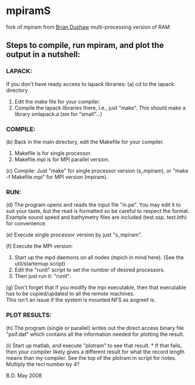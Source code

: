 # mpiramS
fork of mpiram from [Brian Dushaw](https://staff.washington.edu/dushaw/AcousticsCode/RamFortranCode.html)
multi-processing version of RAM

## Steps to compile, run mpiram, and plot the output in a nutshell:

### LAPACK:
If you don't have ready access to lapack libraries:
(a) cd to the lapack directory 
   1. Edit the make file for your compiler.
   2. Compile the lapack libraries there, i.e., just "make".
      This should make a library smlapack.a (sm for "small"...)

### COMPILE:
(b) Back in the main directory, edit the Makefile for your compiler.
   1. Makefile is for single processor. 
   2. Makefile.mpi is for MPI parallel version.

(c) Compile:  Just "make" for single processor version (s_mpiram), 
    or "make -f Makefile.mpi" for MPI version (mpiram).

### RUN:
(d) The program opens and reads the input file "in.pe".  You may edit 
    it to suit your taste, but the read is formatted so be careful
    to respect the format.  Example sound speed and bathymetry
    files are included (test.ssp, test.bth) for convenience.

(e) Execute single processor version by just "s_mpiram".

(f) Execute the MPI version:
   1.  Start up the mpd daemons on all nodes (mpich in mind here).
       (See the util/startemup script)
   2.  Edit the "runit" script to set the number of desired processors.
   3.  Then just run it:  "runit".

(g) Don't forget that if you modify the mpi executable, then that 
    executable has to be copied/updated to all the remote machines.  
    This isn't an issue if the system is mounted NFS as aogreef is.

### PLOT RESULTS:
(h) The program (single or parallel) writes out the direct access
    binary file "psif.dat" which contains all the information needed
    for plotting the result.

(i) Start up matlab, and execute "plotram" to see that result.
    * If that fails, then your compiler likely gives a different result
    for what the record length means than my compiler.  See the top of 
    the plotram.m script for notes.  Multiply the recl number by 4?


B.D.  May 2008
